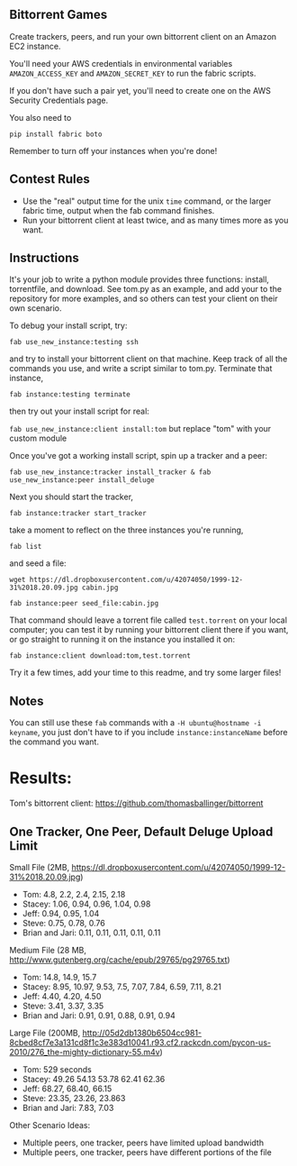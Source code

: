 Bittorrent Games
----------------

Create trackers, peers, and run your own bittorrent client on an Amazon EC2 instance.

You'll need your AWS credentials in environmental variables
`AMAZON_ACCESS_KEY` and `AMAZON_SECRET_KEY`
to run the fabric scripts.

If you don't have such a pair yet, you'll need to create one on the AWS Security Credentials page.

You also need to

`pip install fabric boto`

Remember to turn off your instances when you're done!


Contest Rules
-------------

* Use the "real" output time for the unix `time` command, or the larger fabric time, output when the fab command finishes.
* Run your bittorrent client at least twice, and as many times more as you want.

Instructions
------------

It's your job to write a python module provides three functions: install, torrentfile, and download. See tom.py as an example, and add your to the repository for more examples, and so others can test your client on their own scenario.

To debug your install script, try:

`fab use_new_instance:testing ssh`

and try to install your bittorrent client on that machine.
Keep track of all the commands you use, and write a script similar to tom.py. Terminate that instance,

`fab instance:testing terminate`

then try out your install script for real:

`fab use_new_instance:client install:tom` but replace "tom" with your custom module

Once you've got a working install script, spin up a tracker and a peer:

`fab use_new_instance:tracker install_tracker & fab use_new_instance:peer install_deluge`

Next you should start the tracker,

`fab instance:tracker start_tracker`

take a moment to reflect on the three instances you're running,

`fab list`

and seed a file:

`wget https://dl.dropboxusercontent.com/u/42074050/1999-12-31%2018.20.09.jpg cabin.jpg`

`fab instance:peer seed_file:cabin.jpg`

That command should leave a torrent file called `test.torrent` on your local computer;
you can test it by running your bittorrent client there if you want, or go straight to
running it on the instance you installed it on:

`fab instance:client download:tom,test.torrent`

Try it a few times, add your time to this readme, and try some larger files!

Notes
-----

You can still use these `fab` commands with a `-H ubuntu@hostname -i keyname`,
you just don't have to if you include `instance:instanceName` before the command you want.


Results:
========

Tom's bittorrent client: https://github.com/thomasballinger/bittorrent

One Tracker, One Peer, Default Deluge Upload Limit
--------------------------------------------------

Small File (2MB, https://dl.dropboxusercontent.com/u/42074050/1999-12-31%2018.20.09.jpg)

* Tom: 4.8, 2.2, 2.4, 2.15, 2.18
* Stacey: 1.06, 0.94, 0.96, 1.04, 0.98
* Jeff: 0.94, 0.95, 1.04
* Steve: 0.75, 0.78, 0.76
* Brian and Jari: 0.11, 0.11, 0.11, 0.11, 0.11

Medium File (28 MB, http://www.gutenberg.org/cache/epub/29765/pg29765.txt)

* Tom: 14.8, 14.9, 15.7
* Stacey: 8.95, 10.97, 9.53, 7.5, 7.07, 7.84, 6.59, 7.11, 8.21
* Jeff: 4.40, 4.20, 4.50
* Steve: 3.41, 3.37, 3.35
* Brian and Jari: 0.91, 0.91, 0.88, 0.91, 0.94

Large File (200MB, http://05d2db1380b6504cc981-8cbed8cf7e3a131cd8f1c3e383d10041.r93.cf2.rackcdn.com/pycon-us-2010/276_the-mighty-dictionary-55.m4v)

* Tom: 529 seconds
* Stacey: 49.26 54.13 53.78 62.41 62.36
* Jeff: 68.27, 68.40, 66.15
* Steve: 23.35, 23.26, 23.863
* Brian and Jari: 7.83, 7.03

Other Scenario Ideas:

* Multiple peers, one tracker, peers have limited upload bandwidth
* Multiple peers, one tracker, peers have different portions of the file
